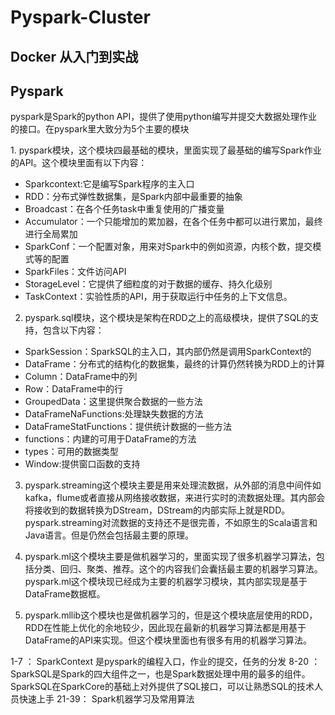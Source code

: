 # Pyspark-Cluster

## Docker 从入门到实战

## Pyspark
pyspark是Spark的python API，提供了使用python编写并提交大数据处理作业的接口。在pyspark里大致分为5个主要的模块

 1. pyspark模块，这个模块四最基础的模块，里面实现了最基础的编写Spark作业的API。这个模块里面有以下内容：
  - Sparkcontext:它是编写Spark程序的主入口
  - RDD：分布式弹性数据集，是Spark内部中最重要的抽象
  - Broadcast：在各个任务task中重复使用的广播变量
  - Accumulator：一个只能增加的累加器，在各个任务中都可以进行累加，最终进行全局累加
  - SparkConf：一个配置对象，用来对Spark中的例如资源，内核个数，提交模式等的配置
  - SparkFiles：文件访问API
  - StorageLevel：它提供了细粒度的对于数据的缓存、持久化级别
  - TaskContext：实验性质的API，用于获取运行中任务的上下文信息。

   
2. pyspark.sql模块，这个模块是架构在RDD之上的高级模块，提供了SQL的支持，包含以下内容：
 - SparkSession：SparkSQL的主入口，其内部仍然是调用SparkContext的
 - DataFrame：分布式的结构化的数据集，最终的计算仍然转换为RDD上的计算
 - Column：DataFrame中的列
 - Row：DataFrame中的行
 - GroupedData：这里提供聚合数据的一些方法
 - DataFrameNaFunctions:处理缺失数据的方法
 - DataFrameStatFunctions：提供统计数据的一些方法
 - functions：内建的可用于DataFrame的方法
 - types：可用的数据类型
 - Window:提供窗口函数的支持
    
    
    
3. pyspark.streaming这个模块主要是用来处理流数据，从外部的消息中间件如kafka，flume或者直接从网络接收数据，来进行实时的流数据处理。其内部会将接收到的数据转换为DStream，DStream的内部实际上就是RDD。pyspark.streaming对流数据的支持还不是很完善，不如原生的Scala语言和Java语言。但是仍然会包括最主要的原理。


4. pyspark.ml这个模块主要是做机器学习的，里面实现了很多机器学习算法，包括分类、回归、聚类、推荐。这个的内容我们会囊括最主要的机器学习算法。pyspark.ml这个模块现已经成为主要的机器学习模块，其内部实现是基于DataFrame数据框。
  
  
5. pyspark.mllib这个模块也是做机器学习的，但是这个模块底层使用的RDD，RDD在性能上优化的余地较少，因此现在最新的机器学习算法都是用基于DataFrame的API来实现。但这个模块里面也有很多有用的机器学习算法。


1-7  ： SparkContext 是pyspark的编程入口，作业的提交，任务的分发
8-20 ： SparkSQL是Spark的四大组件之一，也是Spark数据处理中用的最多的组件。SparkSQL在SparkCore的基础上对外提供了SQL接口，可以让熟悉SQL的技术人员快速上手
21-39： Spark机器学习及常用算法
